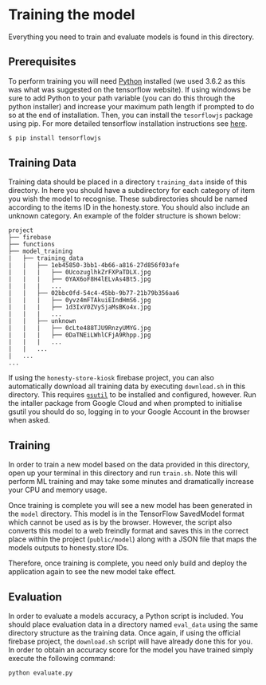 # Training the model

Everything you need to train and evaluate models is found in this directory.

## Prerequisites

To perform training you will need [Python](https://www.python.org/downloads/release/python-362/) installed (we used 3.6.2 as this was what was suggested on the tensorflow website). If using windows be sure to add Python to your path variable (you can do this through the python installer) and increase your maximum path length if prompted to do so at the end of installation. Then, you can install the `tesorflowjs` package using pip. For more detailed tensorflow installation instructions see [here](https://www.tensorflow.org/install/).

```bash
$ pip install tensorflowjs
```

## Training Data

Training data should be placed in a directory `training_data` inside of this directory. In here you should have a subdirectory for each category of item you wish the model to recognise. These subdirectories should be named according to the items ID in the honesty.store. You should also include an unknown category. An example of the folder structure is shown below:

```
project
├── firebase
├── functions
├── model_training
|   ├── training_data
|   |   ├── 1eb45850-3bb1-4b66-a816-27d856f03afe
|   |   |   ├── 0UcozuglhkZrFXPaTDLX.jpg
|   |   |   ├── 0YAX6oF8H4lELvAs4Bt5.jpg
|   |   |   ...
|   |   ├── 02bbc0fd-54c4-45bb-9b77-21b79b356aa6
|   |   |   ├── 0yvz4mFTAkuiEIndHmS6.jpg
|   |   |   ├── 1d3IxV0ZVySjaMsBKo4x.jpg
|   |   |   ...
|   |   ├── unknown
|   |   |   ├── 0cLte488TJU9RnzyUMYG.jpg
|   |   |   ├── 0DaTNEiLWhlCFjA9Rhpp.jpg
|   |   |   ...
|   |   ...
|   ...
...
```

If using the `honesty-store-kiosk` firebase project, you can also automatically download all training data by executing `download.sh` in this directory. This requires [`gsutil`](https://cloud.google.com/storage/docs/gsutil_install) to be installed and configured, however. Run the intaller package from Google Cloud and when prompted to initialise gsutil you should do so, logging in to your Google Account in the browser when asked.

## Training

In order to train a new model based on the data provided in this directory, open up your terminal in this directory and run `train.sh`. Note this will perform ML training and may take some minutes and dramatically increase your CPU and memory usage.

Once training is complete you will see a new model has been generated in the `model` directory. This model is in the TensorFlow SavedModel format which cannot be used as is by the browser. However, the script also converts this model to a web freindly format and saves this in the correct place within the project (`public/model`) along with a JSON file that maps the models outputs to honesty.store IDs.

Therefore, once training is complete, you need only build and deploy the application again to see the new model take effect.

## Evaluation

In order to evaluate a models accuracy, a Python script is included. You should place evaluation data in a directory named `eval_data` using the same directory structure as the training data. Once again, if using the official firebase project, the `download.sh` script will have already done this for you. In order to obtain an accuracy score for the model you have trained simply execute the following command:

```bash
python evaluate.py
```
